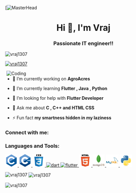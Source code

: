 [![MasterHead](https://res.cloudinary.com/practicaldev/image/fetch/s--AILWL9dz--/c_imagga_scale,f_auto,fl_progressive,h_500,q_auto,w_1000/https://dev-to-uploads.s3.amazonaws.com/i/6vnsxy7g486k12yp4bhd.jpg)
<h1 align="center">Hi 👋, I'm Vraj</h1>
<h3 align="center">Passionate IT engineer!!</h3>


<p align="left"> <img src="https://komarev.com/ghpvc/?username=vraj1307&label=Profile%20views&color=0e75b6&style=flat" alt="vraj1307" /> </p>
<p align="left"> <a href="https://github.com/ryo-ma/github-profile-trophy"><img src="https://github-profile-trophy.vercel.app/?username=vraj1307" alt="vraj1307" /></a> </p>

<img align="right" alt="Coding" width="500" src="https://camo.githubusercontent.com/40165a147c3dcea0fa1db780bb533fc5f98546ccfb9d5d05ddb2f429277f5348/68747470733a2f2f616e616c7974696373696e6469616d61672e636f6d2f77702d636f6e74656e742f75706c6f6164732f323031382f31322f646576656c6f7065722d6472696262626c652e676966">

- 🔭 I’m currently working on **AgroAcres**

- 🌱 I’m currently learning **Flutter , Java , Python**

- 🤝 I’m looking for help with **Flutter Developer**

- 💬 Ask me about **C , C++ and HTML CSS**

- ⚡ Fun fact **my smartness hidden in my laziness**

<h3 align="left">Connect with me:</h3>
<p align="left">
</p>

<h3 align="left">Languages and Tools:</h3>
<p align="left"> <a href="https://www.cprogramming.com/" target="_blank" rel="noreferrer"> <img src="https://raw.githubusercontent.com/devicons/devicon/master/icons/c/c-original.svg" alt="c" width="40" height="40"/> </a> <a href="https://www.w3schools.com/cpp/" target="_blank" rel="noreferrer"> <img src="https://raw.githubusercontent.com/devicons/devicon/master/icons/cplusplus/cplusplus-original.svg" alt="cplusplus" width="40" height="40"/> </a> <a href="https://www.w3schools.com/css/" target="_blank" rel="noreferrer"> <img src="https://raw.githubusercontent.com/devicons/devicon/master/icons/css3/css3-original-wordmark.svg" alt="css3" width="40" height="40"/> </a> <a href="https://dart.dev" target="_blank" rel="noreferrer"> <img src="https://www.vectorlogo.zone/logos/dartlang/dartlang-icon.svg" alt="dart" width="40" height="40"/> </a> <a href="https://flutter.dev" target="_blank" rel="noreferrer"> <img src="https://www.vectorlogo.zone/logos/flutterio/flutterio-icon.svg" alt="flutter" width="40" height="40"/> </a> <a href="https://www.w3.org/html/" target="_blank" rel="noreferrer"> <img src="https://raw.githubusercontent.com/devicons/devicon/master/icons/html5/html5-original-wordmark.svg" alt="html5" width="40" height="40"/> </a> <a href="https://www.mongodb.com/" target="_blank" rel="noreferrer"> <img src="https://raw.githubusercontent.com/devicons/devicon/master/icons/mongodb/mongodb-original-wordmark.svg" alt="mongodb" width="40" height="40"/> </a> <a href="https://www.mysql.com/" target="_blank" rel="noreferrer"> <img src="https://raw.githubusercontent.com/devicons/devicon/master/icons/mysql/mysql-original-wordmark.svg" alt="mysql" width="40" height="40"/> </a> <a href="https://www.python.org" target="_blank" rel="noreferrer"> <img src="https://raw.githubusercontent.com/devicons/devicon/master/icons/python/python-original.svg" alt="python" width="40" height="40"/> </a> </p>

<p><img align="left" src="https://github-readme-stats.vercel.app/api/top-langs?username=vraj1307&show_icons=true&locale=en&layout=compact" alt="vraj1307" /></p>

<p>&nbsp;<img align="center" src="https://github-readme-stats.vercel.app/api?username=vraj1307&show_icons=true&locale=en" alt="vraj1307" /></p>

<p><img align="center" src="https://github-readme-streak-stats.herokuapp.com/?user=vraj1307&" alt="vraj1307" /></p>
